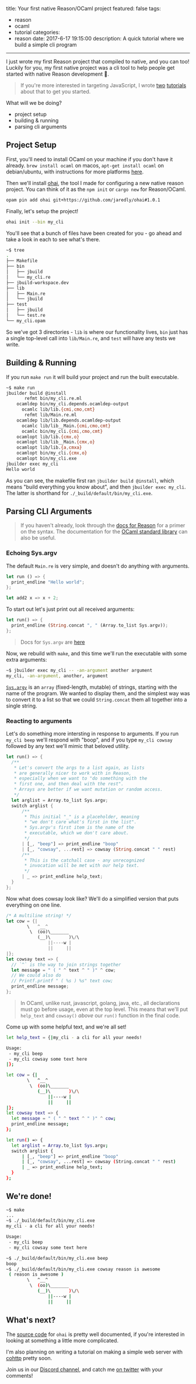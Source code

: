 title: Your first native Reason/OCaml project
featured: false
tags:
  - reason
  - ocaml
  - tutorial
categories:
  - reason
date: 2017-6-17 19:15:00
description: A quick tutorial where we build a simple cli program
---

I just wrote my first Reason project that compiled to native, and you can too! Luckily for you, my first native project was a cli tool to help people get started with native Reason development 🙌.

<!-- more -->

> If you're more interested in targeting JavaScript, I wrote [two](http://jaredforsyth.com/2017/06/03/getting-started-with-reason-and-bucklescript/) [tutorials](http://jaredforsyth.com/2017/06/03/javascript-interop-with-reason-and-bucklescript/) about that to get you started.

What will we be doing?

- project setup
- building & running
- parsing cli arguments

## Project Setup

First, you'll need to install OCaml on your machine if you don't have it already. `brew install ocaml` on macos, `apt-get install ocaml` on debian/ubuntu, with instructions for more platforms [here](http://opam.ocaml.org/doc/Install.html).

Then we'll install [ohai](https://github.com/jaredly/ohai), the tool I made for configuring a new native reason project. You can think of it as the `npm init` or `cargo new` for Reason/OCaml.

```bash
opam pin add ohai git+https://github.com/jaredly/ohai#1.0.1
```

Finally, let's setup the project!

```bash
ohai init --bin my_cli
```

You'll see that a bunch of files have been created for you - go ahead and take a look in each to see what's there.

```bash
~$ tree
.
├── Makefile
├── bin
│   ├── jbuild
│   └── my_cli.re
├── jbuild-workspace.dev
├── lib
│   ├── Main.re
│   └── jbuild
├── test
│   ├── jbuild
│   └── test.re
└── my_cli.opam
```

So we've got 3 directories - `lib` is where our functionality lives, `bin` just has a single top-level call into `lib/Main.re`, and `test` will have any tests we write.

## Building & Running

If you run `make run` it will build your project and run the built executable.

```bash
~$ make run
jbuilder build @install
       refmt bin/my_cli.re.ml
    ocamldep bin/my_cli.depends.ocamldep-output
      ocamlc lib/lib.{cmi,cmo,cmt}
       refmt lib/Main.re.ml
    ocamldep lib/lib.depends.ocamldep-output
      ocamlc lib/lib__Main.{cmi,cmo,cmt}
      ocamlc bin/my_cli.{cmi,cmo,cmt}
    ocamlopt lib/lib.{cmx,o}
    ocamlopt lib/lib__Main.{cmx,o}
    ocamlopt lib/lib.{a,cmxa}
    ocamlopt bin/my_cli.{cmx,o}
    ocamlopt bin/my_cli.exe
jbuilder exec my_cli
Hello world
```

As you can see, the makefile first ran `jbuilder build @install`, which means "build everything you know about", and then `jbuilder exec my_cli`. The latter is shorthand for `./_build/default/bin/my_cli.exe`.

## Parsing CLI Arguments

> If you haven't already, look through the [docs for Reason](https://facebook.github.io/reason/) for a primer on the syntax. The documentation for the [OCaml standard library](https://caml.inria.fr/pub/docs/manual-ocaml/libref/index.html) can also be useful.

### Echoing Sys.argv

The default `Main.re` is very simple, and doesn't do anything with arguments.

```rust
let run () => {
  print_endline "Hello world";
};

let add2 x => x + 2;
```

To start out let's just print out all received arguments:

```rust
let run() => {
  print_endline (String.concat ", " (Array.to_list Sys.argv));
};
```

> Docs for `Sys.argv` are [here]()

Now, we rebuild with `make`, and this time we'll run the executable with some extra arguments:

```bash
~$ jbuilder exec my_cli -- -an-argument another argument
my_cli, -an-argument, another, argument
```

[`Sys.argv`](https://caml.inria.fr/pub/docs/manual-ocaml/libref/Sys.html) is an `array` (fixed-length, mutable) of strings, starting with the name of the program. We wanted to display them, and the simplest way was to convert it to a list so that we could `String.concat` them all together into a single string.

### Reacting to arguments

Let's do something more intersting in response to arguments. If you run `my_cli beep` we'll respond with "boop", and if you type `my_cli cowsay` followed by any text we'll mimic that beloved utility.

```rust
let run() => {
  /**
   * Let's convert the args to a list again, as lists
   * are generally nicer to work with in Reason,
   * especially when we want to "do something with the
   * first one, and then deal with the rest".
   * Arrays are better if we want mutation or random access.
   */
  let arglist = Array.to_list Sys.argv;
  switch arglist {
      /**
       * This initial "_" is a placeholder, meaning
       * "we don't care what's first in the list".
       * Sys.argv's first item is the name of the
       * executable, which we don't care about.
       */
      | [_, "beep"] => print_endline "boop"
      | [_, "cowsay", ...rest] => cowsay (String.concat " " rest)
      /**
       * This is the catchall case - any unrecognized
       * invocation will be met with our help text.
       */
      | _ => print_endline help_text;
  }
};
```

Now what does cowsay look like? We'll do a simplified version that puts everything on one line.

```rust
/* A multiline string! */
let cow = {|
        \   ^__^
         \  (oo)\_______
            (__)\       )\/\
                ||----w |
                ||     ||
|};
let cowsay text => {
  // `^` is the way to join strings together
  let message = " ( " ^ text ^ " )" ^ cow;
  // We could also do
  // Printf.printf " ( %s ) %s" text cow;
  print_endline message;
};
```

> In OCaml, unlike rust, javascript, golang, java, etc., all declarations must go before usage, even at the top level. This means that we'll put `help_text` and `cowsay()` *above* our `run()` function in the final code.

Come up with some helpful text, and we're all set!

```bash
let help_text = {|my_cli - a cli for all your needs!

Usage:
 - my_cli beep
 - my_cli cowsay some text here
|};

let cow = {|
        \   ^__^
         \  (oo)\_______
            (__)\       )\/\
                ||----w |
                ||     ||
|};
let cowsay text => {
  let message = " ( " ^ text ^ " )" ^ cow;
  print_endline message;
};

let run() => {
  let arglist = Array.to_list Sys.argv;
  switch arglist {
      | [_, "beep"] => print_endline "boop"
      | [_, "cowsay", ...rest] => cowsay (String.concat " " rest)
      | _ => print_endline help_text;
  }
};
```

## We're done!

```bash
~$ make
...
~$ ./_build/default/bin/my_cli.exe
my_cli - a cli for all your needs!

Usage:
 - my_cli beep
 - my_cli cowsay some text here

~$ ./_build/default/bin/my_cli.exe beep
boop
~$ ./_build/default/bin/my_cli.exe cowsay reason is awesome
 ( reason is awesome )
        \   ^__^
         \  (oo)\_______
            (__)\       )\/\
                ||----w |
                ||     ||
```

## What's next?
The [source code](https://github.com/jaredly/ohai) for `ohai` is pretty well documented, if you're interested in looking at something a little more complicated.

I'm also planning on writing a tutorial on making a simple web server with [cohttp](https://github.com/mirage/ocaml-cohttp) pretty soon.

Join us in our [Discord channel](https://discord.gg/reasonml), and catch me [on twitter](twitter.com/jaredforsyth) with your comments!
